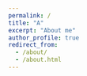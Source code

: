 ```yaml
---
permalink: /
title: "A"
excerpt: "About me"
author_profile: true
redirect_from: 
  - /about/
  - /about.html
---
```




